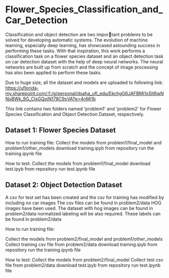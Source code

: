 # Flower_Species_Classification_and_Car_Detection
Classification and object detection are two important problems to be solved for developing automatic systems. The evolution of machine learning, especially deep learning, has showcased astounding success in performing these tasks. With that inspiration, this work performs a classification task on a flower species dataset and an object detection task on car detection dataset with the help of deep neural networks. The neural networks are built up from scratch and the concept of image processing has also been applied to perform these tasks.

Due to huge size, all the dataset and  models are uploaded to following link: https://uflorida-my.sharepoint.com/:f:/g/personal/dsaha_ufl_edu/EkchgG6JAFBMj1xSlt6wNNoBWk_9G_ClsGQoiN178C9xVA?e=4nMj1b

This link contains two folders named 'problem1' and 'problem2' for Flower Species Classification and Object Detection Dataset, respectively.

## Dataset 1: Flower Species Dataset
How to run training file:
Collect the models from problem1/final_model and problem1/other_models
download training.ipyb from repository
run the training.ipynb file

How to test:
Collect the models from problem1/final_model 
download test.ipyb from repository
run test.ipynb file


## Dataset 2: Object Detection Dataset

A csv for test set has been created and the csv for training has modified by including no car images
The csv files can be found in problem2/data
HOG images have been used. The dataset with hog images can be found in problem2/data
normalized labeling will be also required. These labels can be found in problem2/data

How to run training file:

Collect the models from problem2/final_model and problem1/other_models
Collect training csv file from problem2/data
download training.ipyb from repository
run the training.ipynb file

How to test:
Collect the models from problem2/final_model 
Collect test csv file from problem2/data
download test.ipyb from repository
run test.ipynb file
